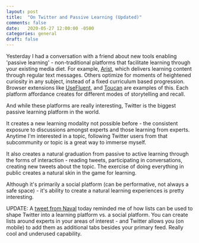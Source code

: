 ```yaml
---
layout: post
title:  "On Twitter and Passive Learning (Updated)"
comments: false
date:   2020-05-27 12:00:00 -0500
categories: general
draft: false
---
```


Yesterday I had a conversation with a friend about new tools enabling 'passive learning' - non-traditional platforms that facilitate learning through your existing media diet. For example, [Arist](http://www.arist.co), which delivers learning content through regular text messages. Others optimize for moments of heightened curiosity in any subject, instead of a fixed curriculum based progression. Browser extensions like [UseFluent](http://www.usefluent.co), and [Toucan](http://www.jointoucan.com) are examples of this. Each platform affordance creates for different modes of storytelling and recall.

And while these platforms are really interesting, Twitter is the biggest passive learning platform in the world.

It creates a new learning modality not possible before - the consistent exposure to discussions amongst experts and those learning from experts. Anytime I'm interested in a topic, following Twitter users from that subcommunity or topic is a great way to immerse myself.

It also creates a natural graduation from passive to active learning through the forms of interaction - reading tweets, participating in conversations, creating new tweets about the topic. The exercise of doing everything in public creates a natural skin in the game for learning. 

Although it's primarily a social platform (can be performative, not always a safe space) - it's ability to create a natural learning experiences is pretty interesting.

UPDATE: A [tweet from Naval](https://twitter.com/naval/status/1265875306901934081) today reminded me of how lists can be used to shape Twitter into a learning platform vs. a social platform. You can create lists around experts in your areas of interest - and Twitter allows you (on mobile) to add them as additional tabs besides your primary feed. Really cool and underused capability.
